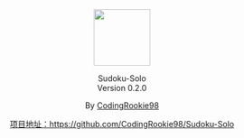 ﻿<div style="text-align:center">
    <img src=":/svg/svg/Icon.svg" width="100" height="100"/>
</div>

<div style="text-align:center">
    <p>
        <a>Sudoku-Solo</a><br>
        <a>Version 0.2.0</a>
    </p>
    <p>
        By <a href="https://github.com/CodingRookie98">CodingRookie98</a>
    </p>
    <p><a href="https://github.com/CodingRookie98/Sudoku-Solo">项目地址：https://github.com/CodingRookie98/Sudoku-Solo</a></p>
</div>